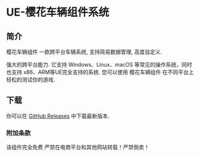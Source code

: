 # UE-樱花车辆组件系统

## 简介

樱花车辆组件 一款跨平台车辆系统, 支持简易数据管理, 高度自定义.

强大的跨平台能力. 它支持 Windows、Linux、macOS 等常见的操作系统，同时也支持 x86、ARM等UE完全支持的系统.
您可以使用 樱花车辆组件 在不同平台上轻松的测试你的游戏.

## 下载

你可以在 [GitHub Releases](https://github.com/Sakurairinaqwq/UE-SakuraVehicleSystem/) 中下载最新版本.


### 附加条款

该组件完全免费 严禁在电商平台和其他网站转载！严禁倒卖！
